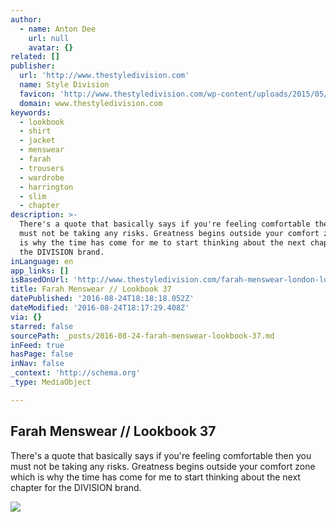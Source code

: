 ```yaml
---
author:
  - name: Anton Dee
    url: null
    avatar: {}
related: []
publisher:
  url: 'http://www.thestyledivision.com'
  name: Style Division
  favicon: 'http://www.thestyledivision.com/wp-content/uploads/2015/05/favicon2-copy.png'
  domain: www.thestyledivision.com
keywords:
  - lookbook
  - shirt
  - jacket
  - menswear
  - farah
  - trousers
  - wardrobe
  - harrington
  - slim
  - chapter
description: >-
  There's a quote that basically says if you're feeling comfortable then you
  must not be taking any risks. Greatness begins outside your comfort zone which
  is why the time has come for me to start thinking about the next chapter for
  the DIVISION brand.
inLanguage: en
app_links: []
isBasedOnUrl: 'http://www.thestyledivision.com/farah-menswear-london-lookbook'
title: Farah Menswear // Lookbook 37
datePublished: '2016-08-24T18:18:18.052Z'
dateModified: '2016-08-24T18:17:29.408Z'
via: {}
starred: false
sourcePath: _posts/2016-08-24-farah-menswear-lookbook-37.md
inFeed: true
hasPage: false
inNav: false
_context: 'http://schema.org'
_type: MediaObject

---
```

<article style=""><h1>Farah Menswear // Lookbook 37</h1><p>There's a quote that basically says if you're feeling comfortable then you must not be taking any risks. Greatness begins outside your comfort zone which is why the time has come for me to start thinking about the next chapter for the DIVISION brand.</p><img src="http://www.thestyledivision.com/wp-content/uploads/2016/08/bench-originals-love-hood-lookbook-london-street-style.jpg" /></article>